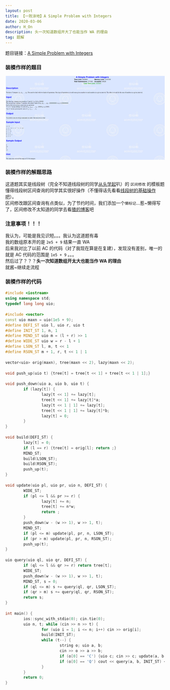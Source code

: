 ```yaml
---
layout: post
title: 【一败涂地】A Simple Problem with Integers
date: 2020-03-06
author: H_On
description: 头一次知道数组开大了也能当作 WA 的理由
tag: 题解
---
```


题目链接：[A Simple Problem with Integers](http://poj.org/problem?id=3468)

### 装模作样的题目
![题目](/images/20200306/lj.png)

### 装模作样的解题思路
这道题其实是线段树（完全不知道线段树的同学[从头学起](http://blog.zinchon.cn/2019/09/SegmentTree/)叭）的 `区间修改` 的模板题<br>
懂得线段树区间查询的同学其实很好操作（不懂得话先看看[线段树的基础操作吧](http://blog.zinchon.cn/2019/09/SegmentTree2/)）。<br>
区间修改跟区间查询有点类似，为了节约时间，我们添加一个`懒标记`...惹~懒得写了，区间修改不太知道的同学去看[猹的博客](http://blog.zinchon.cn/2019/09/SegmentTree2/#%E7%A8%8D%E9%9A%BE%E4%B8%80%E7%82%B9%E7%9A%84%E5%9F%BA%E7%A1%80%E6%93%8D%E4%BD%9C)吧

### 注意事项！！！
我认为，可能是我见识短。。。我认为这道题有毒<br>
我的数组原本开的是 `2e5 + 9` 结果一直 WA<br>
后来我对比了以前 AC 的代码（对了我现在算是在复建），发现没有差别，唯一的就是 AC 代码的范围是 `1e5 + 9` 。。。<br>
然后过了？？？**头一次知道数组开太大也能当作 WA 的理由**<br>
就酱~继续走流程

### 装模作样的代码
```c++
#include <iostream>
using namespace std;
typedef long long uio;

#include <vector>
const uio maxn = uio(1e5 + 9);
#define DEFI_ST uio l, uio r, uio t
#define INIT_ST 1, n, 1
#define MIND_ST uio m = (l + r) >> 1
#define WIDE_ST uio w = r - l + 1
#define LSON_ST l, m, t << 1
#define RSON_ST m + 1, r, t << 1 | 1

vector<uio> orig(maxn), tree(maxn << 2), lazy(maxn << 2);

void push_up(uio t) {tree[t] = tree[t << 1] + tree[t << 1 | 1];}

void push_down(uio a, uio b, uio t) {
        if (lazy[t]) {
                lazy[t << 1] += lazy[t];
                tree[t << 1] += lazy[t]*a;
                lazy[t << 1 | 1] += lazy[t];
                tree[t << 1 | 1] += lazy[t]*b;
                lazy[t] = 0;
        }
}

void build(DEFI_ST) {
        lazy[t] = 0;
        if (l == r) {tree[t] = orig[l]; return ;}
        MIND_ST;
        build(LSON_ST);
        build(RSON_ST);
        push_up(t);
}

void update(uio pl, uio pr, uio n, DEFI_ST) {
        WIDE_ST;
        if (pl <= l && pr >= r) {
                lazy[t] += n;
                tree[t] += n*w;
                return ;
        }
        push_down(w - (w >> 1), w >> 1, t);
        MIND_ST;
        if (pl <= m) update(pl, pr, n, LSON_ST);
        if (pr > m) update(pl, pr, n, RSON_ST);
        push_up(t);
}

uio query(uio ql, uio qr, DEFI_ST) {
        if (ql <= l && qr >= r) return tree[t];
        WIDE_ST;
        push_down(w - (w >> 1), w >> 1, t);
        MIND_ST, s = 0;
        if (ql <= m) s += query(ql, qr, LSON_ST);
        if (qr > m) s += query(ql, qr, RSON_ST);
        return s;
}

int main() {
        ios::sync_with_stdio(0); cin.tie(0);
        uio n, t; while (cin >> n >> t) {
                for (uio i = 1; i <= n; i++) cin >> orig[i];
                build(INIT_ST);
                while (t--) {
                        string o; uio a, b;
                        cin >> o >> a >> b;
                        if (o[0] == 'C') {uio c; cin >> c; update(a, b, c, INIT_ST);}
                        if (o[0] == 'Q') cout << query(a, b, INIT_ST) << endl;
                }
        }
        return 0;
}
```
